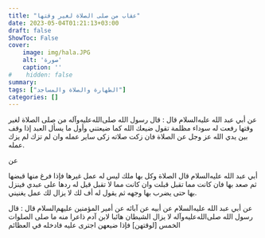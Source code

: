 ```yaml
---
title: "عقاب من صلى الصلاة لغير وقتها"
date: 2023-05-04T01:21:13+03:00
draft: false
ShowToc: False
cover:
    image: img/hala.JPG
    alt: 'صورة'
    caption: ''
#    hidden: false
summary: 
tags: ["الطهارة والصلاة والمساجد"]
categories: []
---
```

عن أبي عبد الله عليه‌السلام قال : قال
رسول الله صلى‌الله‌عليه‌وآله من صلى الصلاة لغير وقتها رفعت له سوداء مظلمة تقول
ضيعك الله كما ضيعتني وأول ما يسأل العبد إذا وقف بين يدي الله عز
وجل عن الصلاة فان زكت صلاته زكى ساير عمله وان لم تزك لم يزك
عمله.

عن
 
أبي عبد الله عليه‌السلام قال الصلاة وكل بها ملك ليس له عمل غيرها فإذا فرغ
منها قبضها ثم صعد بها فان كانت مما تقبل قبلت وان كانت مما لا تقبل
قيل له ردها على عبدي فينزل بها حتى يضرب بها وجهه ثم يقول له أف
لك لا يزال لك عمل يغنيني.

عن أبي عبد الله
عليه‌السلام عن أبيه عن آبائه عن أمير المؤمنين عليهم‌السلام قال : قال رسول الله صلى‌الله‌عليه‌وآله لا يزال الشيطان هائبا لابن آدم ذاعرا منه ما صلى الصلوات الخمس [لوقتهن] فإذا ضيعهن اجترى عليه فادخله في العظائم

